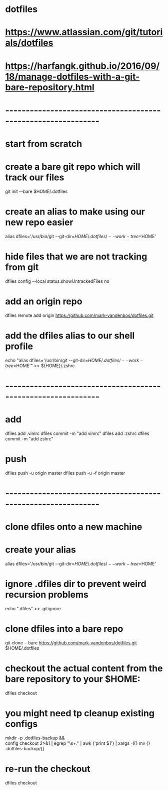 # dotfiles

# https://www.atlassian.com/git/tutorials/dotfiles
# https://harfangk.github.io/2016/09/18/manage-dotfiles-with-a-git-bare-repository.html

# -------------------------------------------------------------
# start from scratch

# create a bare git repo which will track our files
git init --bare $HOME/.dotfiles

# create an alias to make using our new repo easier
alias dfiles='/usr/bin/git --git-dir=$HOME/.dotfiles/ --work-tree=$HOME'

# hide files that we are not tracking from git
dfiles config --local status.showUntrackedFiles no

# add an origin repo
dfiles remote add origin https://github.com/mark-vandenbos/dotfiles.git

# add the dfiles alias to our shell profile
echo "alias dfiles='/usr/bin/git --git-dir=$HOME/.dotfiles/ --work-tree=$HOME'" >> ${HOME}/.zshrc

# -------------------------------------------------------------

# add 
dfiles add .vimrc
dfiles commit -m "add vimrc"
dfiles add .zshrc
dfiles commit -m "add zshrc"

# push 
dfiles push -u origin master
dfiles push -u -f origin master

# -------------------------------------------------------------
# clone dfiles onto a new machine

# create your alias
alias dfiles='/usr/bin/git --git-dir=$HOME/.dotfiles/ --work-tree=$HOME'

# ignore .dfiles dir to prevent weird recursion problems
echo ".dfiles" >> .gitignore

# clone dfiles into a bare repo
git clone --bare https://github.com/mark-vandenbos/dotfiles.git $HOME/.dotfiles

# checkout the actual content from the bare repository to your $HOME:
dfiles checkout

# you might need tp cleanup existing configs
mkdir -p .dotfiles-backup && \
config checkout 2>&1 | egrep "\s+\." | awk {'print $1'} | xargs -I{} mv {} .dotfiles-backup/{}

# re-run the checkout
dfiles checkout

